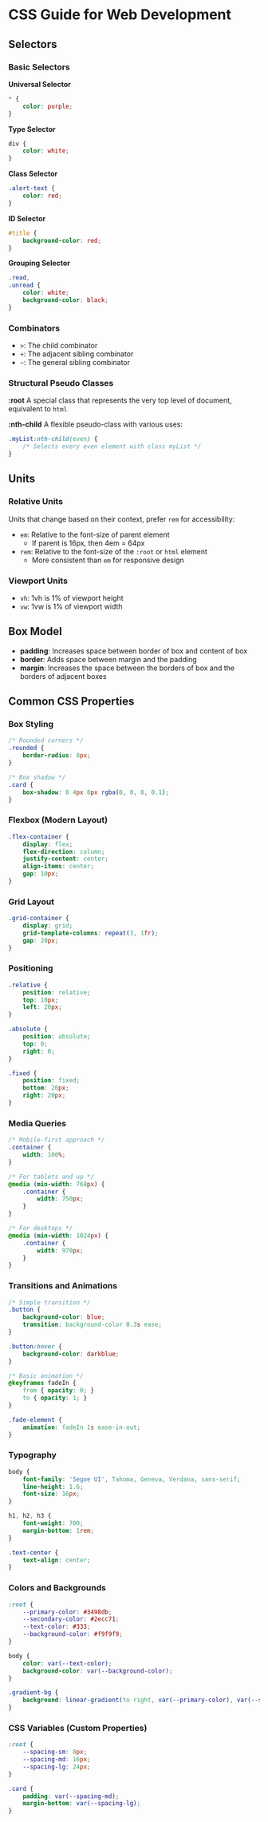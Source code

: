# CSS Guide for Web Development

## Selectors

### Basic Selectors

**Universal Selector**
```css
* {
    color: purple;
}
```

**Type Selector**
```css
div {
    color: white;
}
```

**Class Selector**
```css
.alert-text {
    color: red;
}
```

**ID Selector**
```css
#title {
    background-color: red;
}
```

**Grouping Selector**
```css
.read,
.unread {
    color: white;
    background-color: black;
}
```

### Combinators

- `>`: The child combinator
- `+`: The adjacent sibling combinator
- `~`: The general sibling combinator

### Structural Pseudo Classes

**:root**
A special class that represents the very top level of document, equivalent to `html`

**:nth-child**
A flexible pseudo-class with various uses:
```css
.myList:nth-child(even) {
    /* Selects every even element with class myList */
}
```

## Units

### Relative Units
Units that change based on their context, prefer `rem` for accessibility:

- `em`: Relative to the font-size of parent element
  - If parent is 16px, then 4em = 64px
- `rem`: Relative to the font-size of the `:root` or `html` element
  - More consistent than `em` for responsive design

### Viewport Units
- `vh`: 1vh is 1% of viewport height
- `vw`: 1vw is 1% of viewport width

## Box Model

- **padding**: Increases space between border of box and content of box
- **border**: Adds space between margin and the padding
- **margin**: Increases the space between the borders of box and the borders of adjacent boxes

## Common CSS Properties

### Box Styling
```css
/* Rounded corners */
.rounded {
    border-radius: 8px;
}

/* Box shadow */
.card {
    box-shadow: 0 4px 8px rgba(0, 0, 0, 0.1);
}
```

### Flexbox (Modern Layout)
```css
.flex-container {
    display: flex;
    flex-direction: column;
    justify-content: center;
    align-items: center;
    gap: 10px;
}
```

### Grid Layout
```css
.grid-container {
    display: grid;
    grid-template-columns: repeat(3, 1fr);
    gap: 20px;
}
```

### Positioning
```css
.relative {
    position: relative;
    top: 10px;
    left: 20px;
}

.absolute {
    position: absolute;
    top: 0;
    right: 0;
}

.fixed {
    position: fixed;
    bottom: 20px;
    right: 20px;
}
```

### Media Queries
```css
/* Mobile-first approach */
.container {
    width: 100%;
}

/* For tablets and up */
@media (min-width: 768px) {
    .container {
        width: 750px;
    }
}

/* For desktops */
@media (min-width: 1024px) {
    .container {
        width: 970px;
    }
}
```

### Transitions and Animations
```css
/* Simple transition */
.button {
    background-color: blue;
    transition: background-color 0.3s ease;
}

.button:hover {
    background-color: darkblue;
}

/* Basic animation */
@keyframes fadeIn {
    from { opacity: 0; }
    to { opacity: 1; }
}

.fade-element {
    animation: fadeIn 1s ease-in-out;
}
```

### Typography
```css
body {
    font-family: 'Segoe UI', Tahoma, Geneva, Verdana, sans-serif;
    line-height: 1.6;
    font-size: 16px;
}

h1, h2, h3 {
    font-weight: 700;
    margin-bottom: 1rem;
}

.text-center {
    text-align: center;
}
```

### Colors and Backgrounds
```css
:root {
    --primary-color: #3498db;
    --secondary-color: #2ecc71;
    --text-color: #333;
    --background-color: #f9f9f9;
}

body {
    color: var(--text-color);
    background-color: var(--background-color);
}

.gradient-bg {
    background: linear-gradient(to right, var(--primary-color), var(--secondary-color));
}
```

### CSS Variables (Custom Properties)
```css
:root {
    --spacing-sm: 8px;
    --spacing-md: 16px;
    --spacing-lg: 24px;
}

.card {
    padding: var(--spacing-md);
    margin-bottom: var(--spacing-lg);
}
```